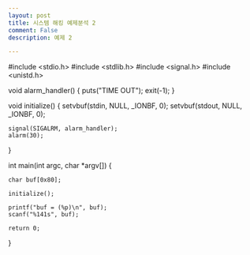 ```yaml
---
layout: post
title: 시스템 해킹 예제분석 2
comment: False
description: 예제 2

---
```


#include <stdio.h>
#include <stdlib.h>
#include <signal.h>
#include <unistd.h>


void alarm_handler() {
    puts("TIME OUT");
    exit(-1);
}


void initialize() {
    setvbuf(stdin, NULL, _IONBF, 0);
    setvbuf(stdout, NULL, _IONBF, 0);

    signal(SIGALRM, alarm_handler);
    alarm(30);
}


int main(int argc, char *argv[]) {

    char buf[0x80];

    initialize();

    printf("buf = (%p)\n", buf);
    scanf("%141s", buf);

    return 0;
}
